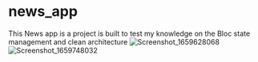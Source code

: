 # news_app
This News app is a project is built to test my knowledge on the Bloc state management and clean architecture
![Screenshot_1659628068](https://user-images.githubusercontent.com/47309109/184906630-b3d1119a-98e9-499b-a90f-e7bab2c1107f.png)
![Screenshot_1659748032](https://user-images.githubusercontent.com/47309109/184906670-53bd9ee8-f539-4755-bb1c-a3d703bf4140.png)

